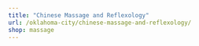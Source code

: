 ```yaml
---
title: "Chinese Massage and Reflexology"
url: /oklahoma-city/chinese-massage-and-reflexology/
shop: massage
---
```

